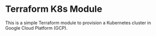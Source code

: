 # Terraform K8s Module

This is a simple Terraform module to provision a Kubernetes cluster in Google Cloud Platform (GCP).
